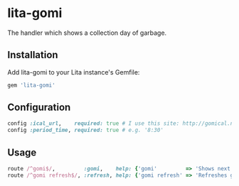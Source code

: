 # lita-gomi

The handler which shows a collection day of garbage.

## Installation

Add lita-gomi to your Lita instance's Gemfile:

``` ruby
gem 'lita-gomi'
```

## Configuration

``` ruby
config :ical_url,    required: true # I use this site: http://gomical.net/
config :period_time, required: true # e.g. '8:30'
```

## Usage

``` ruby
route /^gomi$/,         :gomi,    help: {'gomi'         => 'Shows next collection.'}
route /^gomi refresh$/, :refresh, help: {'gomi refresh' => 'Refreshes gomi data.'}
```
